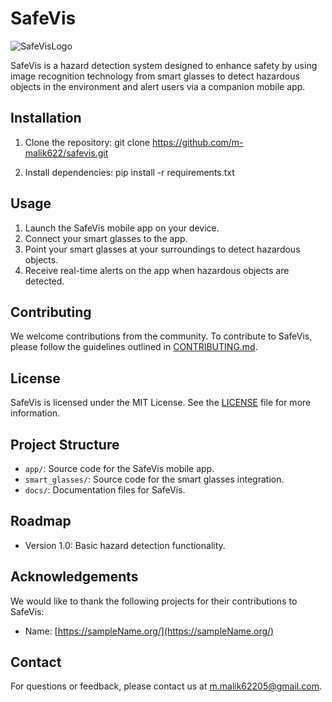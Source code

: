 # SafeVis

![SafeVisLogo](https://github.com/m-malik622/SafeVis/assets/144081337/333f1d09-ccae-4f03-b65b-b81ead2dc01c)


SafeVis is a hazard detection system designed to enhance safety by using image recognition technology from smart glasses to detect hazardous objects in the environment and alert users via a companion mobile app.

## Installation

1. Clone the repository:
git clone https://github.com/m-malik622/safevis.git

2. Install dependencies:
pip install -r requirements.txt


## Usage

1. Launch the SafeVis mobile app on your device.
2. Connect your smart glasses to the app.
3. Point your smart glasses at your surroundings to detect hazardous objects.
4. Receive real-time alerts on the app when hazardous objects are detected.

## Contributing

We welcome contributions from the community. To contribute to SafeVis, please follow the guidelines outlined in [CONTRIBUTING.md](CONTRIBUTING.md).

## License

SafeVis is licensed under the MIT License. See the [LICENSE](LICENSE) file for more information.

## Project Structure

- `app/`: Source code for the SafeVis mobile app.
- `smart_glasses/`: Source code for the smart glasses integration.
- `docs/`: Documentation files for SafeVis.

## Roadmap

- Version 1.0: Basic hazard detection functionality.

## Acknowledgements

We would like to thank the following projects for their contributions to SafeVis:
- Name: [https://sampleName.org/](https://sampleName.org/)

## Contact

For questions or feedback, please contact us at [m.malik62205@gmail.com](mailto:m.malik62205@gmail.com).

